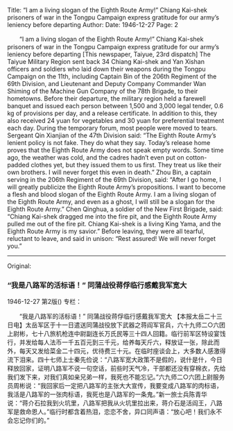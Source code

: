 Title: “I am a living slogan of the Eighth Route Army!” Chiang Kai-shek prisoners of war in the Tongpu Campaign express gratitude for our army’s leniency before departing
Author: 
Date: 1946-12-27
Page: 2

　　“I am a living slogan of the Eighth Route Army!”
     Chiang Kai-shek prisoners of war in the Tongpu Campaign express gratitude for our army’s leniency before departing
    [This newspaper, Taiyue, 23rd dispatch] The Taiyue Military Region sent back 34 Chiang Kai-shek and Yan Xishan officers and soldiers who laid down their weapons during the Tongpu Campaign on the 11th, including Captain Bin of the 206th Regiment of the 69th Division, and Lieutenant and Deputy Company Commander Wan Shiming of the Machine Gun Company of the 78th Brigade, to their hometowns. Before their departure, the military region held a farewell banquet and issued each person between 1,500 and 3,000 legal tender, 0.6 kg of provisions per day, and a release certificate. In addition to this, they also received 24 yuan for vegetables and 30 yuan for preferential treatment each day. During the temporary forum, most people were moved to tears. Sergeant Qin Xianjian of the 47th Division said: “The Eighth Route Army’s lenient policy is not fake. They do what they say. Today’s release home proves that the Eighth Route Army does not speak empty words. Some time ago, the weather was cold, and the cadres hadn’t even put on cotton-padded clothes yet, but they issued them to us first. They treat us like their own brothers. I will never forget this even in death.” Zhou Bin, a captain serving in the 206th Regiment of the 69th Division, said: “After I go home, I will greatly publicize the Eighth Route Army’s propositions. I want to become a flesh and blood slogan of the Eighth Route Army. I am a living slogan of the Eighth Route Army, and even as a ghost, I will still be a slogan for the Eighth Route Army.” Chen Qinghua, a soldier of the New First Brigade, said: “Chiang Kai-shek dragged me into the fire pit, and the Eighth Route Army pulled me out of the fire pit. Chiang Kai-shek is a living King Yama, and the Eighth Route Army is my savior.” Before leaving, they were all tearful, reluctant to leave, and said in unison: “Rest assured! We will never forget you.”



<hr /> 

Original: 


### “我是八路军的活标语！”  同蒲战役蒋俘临行感戴我军宽大

1946-12-27
第2版()
专栏：

　　“我是八路军的活标语！”
     同蒲战役蒋俘临行感戴我军宽大
    【本报太岳二十三日电】太岳军区于十一日遣送同蒲战役放下武器之蒋阎军官兵，六十九师二○六团上尉彬，七十八旅机枪连中尉副连长万氏民等三十四人回籍。临行前军区特设宴饯行，并发给每人法币一千五百元到三千元，给养每天斤六，释放证一张，除此而外，每天又发给菜金二十四元，优待费三十元。在临时座谈会上，大多数人感激得流下泪来。四十七师上士秦先俭说：“八路军宽大政策不是假的，说什是什，今日释放回家，证明八路军不说一句空话，前些时天气冷，干部都还没有穿棉衣，先给我们发下来，对我们真如亲兄弟一样，我死也不能忘记。”六九师二○六团上尉服务员周彬说：“我回家后一定把八路军的主张大大宣传，我要变成八路军的肉标语，我活是八路军的一张肉标语，我死也是八路军的一条鬼。”新一旅士兵陈青华说：“蒋介石拉我到火坑里，八路军把我从火坑里拉出来，蒋介石是活阎王，八路军是救命恩人。”临行时都含着热泪，恋恋不舍，异口同声语：“放心吧！我们永不会忘记你们的。”
